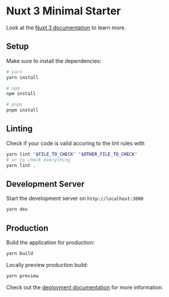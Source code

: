 # Nuxt 3 Minimal Starter

Look at the [Nuxt 3 documentation](https://nuxt.com/docs/getting-started/introduction) to learn more.

## Setup

Make sure to install the dependencies:

```bash
# yarn
yarn install

# npm
npm install

# pnpm
pnpm install
```

## Linting

Check if your code is valid accoring to the lint rules with

```bash
yarn lint "$FILE_TO_CHECK" "$OTHER_FILE_TO_CHECK"
# or to check everything
yarn lint .
```

## Development Server

Start the development server on `http://localhost:3000`

```bash
yarn dev
```

## Production

Build the application for production:

```bash
yarn build
```

Locally preview production build:

```bash
yarn preview
```

Check out the [deployment documentation](https://nuxt.com/docs/getting-started/deployment) for more information.
